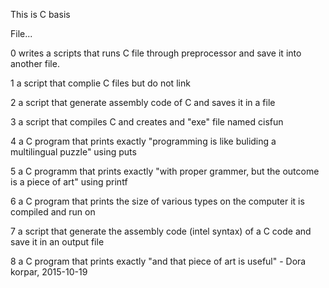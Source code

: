 This is C basis

File... 

0  writes a scripts that runs C file through preprocessor and save it into another file.

1  a script that complie C files but do not link

2  a script that generate assembly code of C and saves it in a file

3  a script that compiles C and creates and "exe" file named cisfun

4  a C program that prints exactly "programming is like buliding a multilingual puzzle" using puts

5  a C programm that prints exactly "with proper grammer, but the outcome is a piece of art" using printf

6  a C program that prints the size of various types on the computer it is compiled and run on

7  a  script that generate the assembly code (intel syntax) of a C code and save it in an output file

8  a C program that prints  exactly "and that piece of art is useful" - Dora korpar, 2015-10-19
